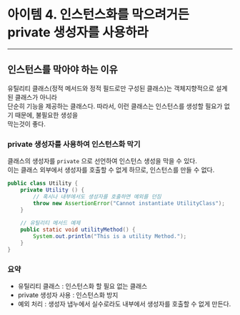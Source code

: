 # 아이템 4. 인스턴스화를 막으려거든 private 생성자를 사용하라

------

## 인스턴스를 막아야 하는 이유

유틸리티 클래스(정적 메서드와 정적 필드로만 구성된 클래스)는 객체지향적으로 설계된 클래스가 아니라  
단순히 기능을 제공하는 클래스다. 따라서, 이런 클래스는 인스턴스를 생성할 필요가 없기 때문에, 불필요한 생성을  
막는것이 좋다.

### private 생성자를 사용하여 인스턴스화 막기

클래스의 생성자를 `private` 으로 선언하여 인스턴스 생성을 막을 수 있다.  
이는 클래스 외부에서 생성자를 호출할 수 없게 하므로, 인스턴스를 만들 수 없다.

```Java
public class Utility {
    private Utility () {
        // 혹시나 내부에서도 생성자를 호출하면 예외를 던짐
        throw new AssertionError("Cannot instantiate UtilityClass");
    }
    
    // 유틸리티 메서드 예제
    public static void utilityMethod() {
        System.out.println("This is a utility Method.");
    }
}
```

### 요약

- 유틸리티 클래스 : 인스턴스화 할 필요 없는 클래스
- private 생성자 사용 : 인스턴스화 방지
- 예외 처리 : 생성자 냅누에서 실수로라도 내부에서 생성자를 호출할 수 없게 만든다.
